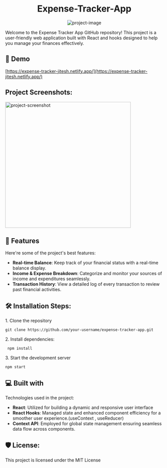 <h1 align="center" id="title">Expense-Tracker-App</h1>

<p align="center"><img src="https://socialify.git.ci/jiteshjampa/Expense-Tracker/image?language=1&amp;name=1&amp;owner=1&amp;pattern=Solid&amp;theme=Light" alt="project-image"></p>

<p id="description">Welcome to the Expense Tracker App GitHub repository! This project is a user-friendly web application built with React and hooks designed to help you manage your finances effectively.</p>

<h2>🚀 Demo</h2>

[https://expense-tracker-jitesh.netlify.app/](https://expense-tracker-jitesh.netlify.app/)

<h2>Project Screenshots:</h2>

<img src="https://snipboard.io/AciSqI.jpg" alt="project-screenshot" width="400" height="400/">

  
  
<h2>🧐 Features</h2>

Here're some of the project's best features:

*   **Real-time Balance**: Keep track of your financial status with a real-time balance display.
*   **Income & Expense Breakdown**: Categorize and monitor your sources of income and expenditures seamlessly.
*   **Transaction History**: View a detailed log of every transaction to review past financial activities.

<h2>🛠️ Installation Steps:</h2>

<p>1. Clone the repository</p>

```
git clone https://github.com/your-username/expense-tracker-app.git
```

<p>2. Install dependencies:</p>

```
 npm install
```

<p>3. Start the development server</p>

```
npm start
```

  
  
<h2>💻 Built with</h2>

Technologies used in the project:

*   **React**: Utilized for building a dynamic and responsive user interface
*   **React Hooks**: Managed state and enhanced component efficiency for a smoother user experience.(useContext , useReducer)
*   **Context API**: Employed for global state management ensuring seamless data flow across components.

<h2>🛡️ License:</h2>

This project is licensed under the MIT License
